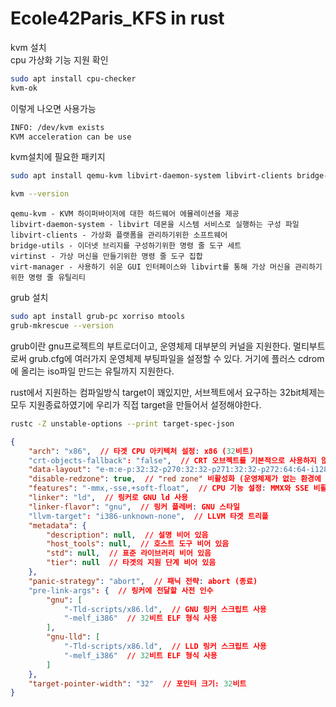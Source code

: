 # Ecole42Paris_KFS in rust

kvm 설치 \
cpu 가상화 기능 지원 확인
```sh
sudo apt install cpu-checker
kvm-ok
```
이렇게 나오면 사용가능
```sh
INFO: /dev/kvm exists
KVM acceleration can be use
```
kvm설치에 필요한 패키지
```sh
sudo apt install qemu-kvm libvirt-daemon-system libvirt-clients bridge-utils virtinst virt-manager

kvm --version
```
```text
qemu-kvm - KVM 하이퍼바이저에 대한 하드웨어 에뮬레이션을 제공
libvirt-daemon-system - libvirt 데몬을 시스템 서비스로 실행하는 구성 파일
libvirt-clients - 가상화 플랫폼을 관리하기위한 소프트웨어
bridge-utils - 이더넷 브리지를 구성하기위한 명령 줄 도구 세트
virtinst - 가상 머신을 만들기위한 명령 줄 도구 집합
virt-manager - 사용하기 쉬운 GUI 인터페이스와 libvirt를 통해 가상 머신을 관리하기위한 명령 줄 유틸리티
```

grub 설치
```sh
sudo apt install grub-pc xorriso mtools
grub-mkrescue --version
```
grub이란 gnu프로젝트의 부트로더이고, 운영체제 대부분의 커널을 지원한다. 멀티부트로써 grub.cfg에 여러가지 운영체제 부팅파일을 설정할 수 있다. 거기에 플러스 cdrom에 올리는 iso파일 만드는 유틸까지 지원한다.


rust에서 지원하는 컴파일방식 target이 꽤있지만, 서브젝트에서 요구하는 32bit체제는 모두 지원종료하였기에 우리가 직접 target을 만들어서 설정해야한다.
```sh
rustc -Z unstable-options --print target-spec-json
```
```json
{
    "arch": "x86",  // 타겟 CPU 아키텍처 설정: x86 (32비트)
    "crt-objects-fallback": "false",  // CRT 오브젝트를 기본적으로 사용하지 않음
    "data-layout": "e-m:e-p:32:32-p270:32:32-p271:32:32-p272:64:64-i128:128-f64:32:64-f80:32-n8:16:32-S128",  // 메모리 및 레지스터 데이터 레이아웃 정의
    "disable-redzone": true,  // "red zone" 비활성화 (운영체제가 없는 환경에 적합)
    "features": "-mmx,-sse,+soft-float",  // CPU 기능 설정: MMX와 SSE 비활성화, 소프트웨어 부동소수점 사용
    "linker": "ld",  // 링커로 GNU ld 사용
    "linker-flavor": "gnu",  // 링커 플레버: GNU 스타일
    "llvm-target": "i386-unknown-none",  // LLVM 타겟 트리플
    "metadata": {
        "description": null,  // 설명 비어 있음
        "host_tools": null,  // 호스트 도구 비어 있음
        "std": null,  // 표준 라이브러리 비어 있음
        "tier": null  // 타겟의 지원 단계 비어 있음
    },
    "panic-strategy": "abort",  // 패닉 전략: abort (종료)
    "pre-link-args": {  // 링커에 전달할 사전 인수
        "gnu": [
            "-Tld-scripts/x86.ld",  // GNU 링커 스크립트 사용
            "-melf_i386"  // 32비트 ELF 형식 사용
        ],
        "gnu-lld": [
            "-Tld-scripts/x86.ld",  // LLD 링커 스크립트 사용
            "-melf_i386"  // 32비트 ELF 형식 사용
        ]
    },
    "target-pointer-width": "32"  // 포인터 크기: 32비트
}
```